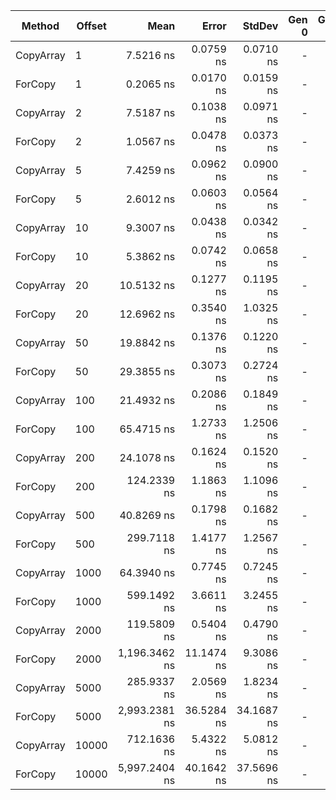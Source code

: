|    Method | Offset |          Mean |      Error |     StdDev | Gen 0 | Gen 1 | Gen 2 | Allocated |
|---------- |------- |--------------:|-----------:|-----------:|------:|------:|------:|----------:|
| CopyArray |      1 |     7.5216 ns |  0.0759 ns |  0.0710 ns |     - |     - |     - |         - |
|   ForCopy |      1 |     0.2065 ns |  0.0170 ns |  0.0159 ns |     - |     - |     - |         - |
| CopyArray |      2 |     7.5187 ns |  0.1038 ns |  0.0971 ns |     - |     - |     - |         - |
|   ForCopy |      2 |     1.0567 ns |  0.0478 ns |  0.0373 ns |     - |     - |     - |         - |
| CopyArray |      5 |     7.4259 ns |  0.0962 ns |  0.0900 ns |     - |     - |     - |         - |
|   ForCopy |      5 |     2.6012 ns |  0.0603 ns |  0.0564 ns |     - |     - |     - |         - |
| CopyArray |     10 |     9.3007 ns |  0.0438 ns |  0.0342 ns |     - |     - |     - |         - |
|   ForCopy |     10 |     5.3862 ns |  0.0742 ns |  0.0658 ns |     - |     - |     - |         - |
| CopyArray |     20 |    10.5132 ns |  0.1277 ns |  0.1195 ns |     - |     - |     - |         - |
|   ForCopy |     20 |    12.6962 ns |  0.3540 ns |  1.0325 ns |     - |     - |     - |         - |
| CopyArray |     50 |    19.8842 ns |  0.1376 ns |  0.1220 ns |     - |     - |     - |         - |
|   ForCopy |     50 |    29.3855 ns |  0.3073 ns |  0.2724 ns |     - |     - |     - |         - |
| CopyArray |    100 |    21.4932 ns |  0.2086 ns |  0.1849 ns |     - |     - |     - |         - |
|   ForCopy |    100 |    65.4715 ns |  1.2733 ns |  1.2506 ns |     - |     - |     - |         - |
| CopyArray |    200 |    24.1078 ns |  0.1624 ns |  0.1520 ns |     - |     - |     - |         - |
|   ForCopy |    200 |   124.2339 ns |  1.1863 ns |  1.1096 ns |     - |     - |     - |         - |
| CopyArray |    500 |    40.8269 ns |  0.1798 ns |  0.1682 ns |     - |     - |     - |         - |
|   ForCopy |    500 |   299.7118 ns |  1.4177 ns |  1.2567 ns |     - |     - |     - |         - |
| CopyArray |   1000 |    64.3940 ns |  0.7745 ns |  0.7245 ns |     - |     - |     - |         - |
|   ForCopy |   1000 |   599.1492 ns |  3.6611 ns |  3.2455 ns |     - |     - |     - |         - |
| CopyArray |   2000 |   119.5809 ns |  0.5404 ns |  0.4790 ns |     - |     - |     - |         - |
|   ForCopy |   2000 | 1,196.3462 ns | 11.1474 ns |  9.3086 ns |     - |     - |     - |         - |
| CopyArray |   5000 |   285.9337 ns |  2.0569 ns |  1.8234 ns |     - |     - |     - |         - |
|   ForCopy |   5000 | 2,993.2381 ns | 36.5284 ns | 34.1687 ns |     - |     - |     - |         - |
| CopyArray |  10000 |   712.1636 ns |  5.4322 ns |  5.0812 ns |     - |     - |     - |         - |
|   ForCopy |  10000 | 5,997.2404 ns | 40.1642 ns | 37.5696 ns |     - |     - |     - |         - |